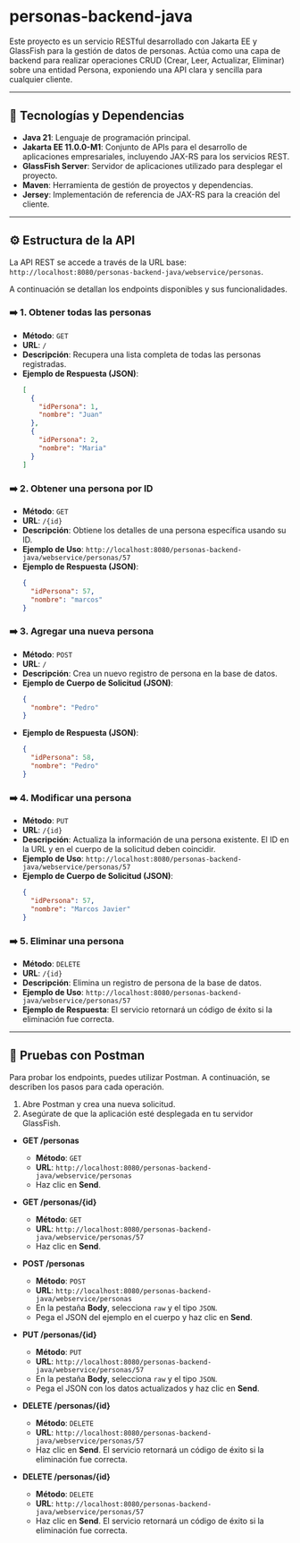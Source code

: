 # personas-backend-java

Este proyecto es un servicio RESTful desarrollado con Jakarta EE y GlassFish para la gestión de datos de personas. Actúa como una capa de backend para realizar operaciones CRUD (Crear, Leer, Actualizar, Eliminar) sobre una entidad Persona, exponiendo una API clara y sencilla para cualquier cliente.

---

## 🚀 Tecnologías y Dependencias

* **Java 21**: Lenguaje de programación principal.
* **Jakarta EE 11.0.0-M1**: Conjunto de APIs para el desarrollo de aplicaciones empresariales, incluyendo JAX-RS para los servicios REST.
* **GlassFish Server**: Servidor de aplicaciones utilizado para desplegar el proyecto.
* **Maven**: Herramienta de gestión de proyectos y dependencias.
* **Jersey**: Implementación de referencia de JAX-RS para la creación del cliente.

---

## ⚙️ Estructura de la API

La API REST se accede a través de la URL base: `http://localhost:8080/personas-backend-java/webservice/personas`.

A continuación se detallan los endpoints disponibles y sus funcionalidades.

### ➡️ 1. Obtener todas las personas
* **Método**: `GET`
* **URL**: `/`
* **Descripción**: Recupera una lista completa de todas las personas registradas.
* **Ejemplo de Respuesta (JSON)**:
    ```json
    [
      {
        "idPersona": 1,
        "nombre": "Juan"
      },
      {
        "idPersona": 2,
        "nombre": "Maria"
      }
    ]
    ```

### ➡️ 2. Obtener una persona por ID
* **Método**: `GET`
* **URL**: `/{id}`
* **Descripción**: Obtiene los detalles de una persona específica usando su ID.
* **Ejemplo de Uso**: `http://localhost:8080/personas-backend-java/webservice/personas/57`
* **Ejemplo de Respuesta (JSON)**:
    ```json
    {
      "idPersona": 57,
      "nombre": "marcos"
    }
    ```

### ➡️ 3. Agregar una nueva persona
* **Método**: `POST`
* **URL**: `/`
* **Descripción**: Crea un nuevo registro de persona en la base de datos.
* **Ejemplo de Cuerpo de Solicitud (JSON)**:
    ```json
    {
      "nombre": "Pedro"
    }
    ```
* **Ejemplo de Respuesta (JSON)**:
    ```json
    {
      "idPersona": 58,
      "nombre": "Pedro"
    }
    ```

### ➡️ 4. Modificar una persona
* **Método**: `PUT`
* **URL**: `/{id}`
* **Descripción**: Actualiza la información de una persona existente. El ID en la URL y en el cuerpo de la solicitud deben coincidir.
* **Ejemplo de Uso**: `http://localhost:8080/personas-backend-java/webservice/personas/57`
* **Ejemplo de Cuerpo de Solicitud (JSON)**:
    ```json
    {
      "idPersona": 57,
      "nombre": "Marcos Javier"
    }
    ```

### ➡️ 5. Eliminar una persona
* **Método**: `DELETE`
* **URL**: `/{id}`
* **Descripción**: Elimina un registro de persona de la base de datos.
* **Ejemplo de Uso**: `http://localhost:8080/personas-backend-java/webservice/personas/57`
* **Ejemplo de Respuesta**: El servicio retornará un código de éxito si la eliminación fue correcta.

---

## 🧪 Pruebas con Postman

Para probar los endpoints, puedes utilizar Postman. A continuación, se describen los pasos para cada operación.

1.  Abre Postman y crea una nueva solicitud.
2.  Asegúrate de que la aplicación esté desplegada en tu servidor GlassFish.

* **GET /personas**
    * **Método**: `GET`
    * **URL**: `http://localhost:8080/personas-backend-java/webservice/personas`
    * Haz clic en **Send**.

* **GET /personas/{id}**
    * **Método**: `GET`
    * **URL**: `http://localhost:8080/personas-backend-java/webservice/personas/57`
    * Haz clic en **Send**.

* **POST /personas**
    * **Método**: `POST`
    * **URL**: `http://localhost:8080/personas-backend-java/webservice/personas`
    * En la pestaña **Body**, selecciona `raw` y el tipo `JSON`.
    * Pega el JSON del ejemplo en el cuerpo y haz clic en **Send**.

* **PUT /personas/{id}**
    * **Método**: `PUT`
    * **URL**: `http://localhost:8080/personas-backend-java/webservice/personas/57`
    * En la pestaña **Body**, selecciona `raw` y el tipo `JSON`.
    * Pega el JSON con los datos actualizados y haz clic en **Send**.

* **DELETE /personas/{id}**
    * **Método**: `DELETE`
    * **URL**: `http://localhost:8080/personas-backend-java/webservice/personas/57`
    * Haz clic en **Send**. El servicio retornará un código de éxito si la eliminación fue correcta.

* **DELETE /personas/{id}**
    * **Método**: `DELETE`
    * **URL**: `http://localhost:8080/personas-backend-java/webservice/personas/57`
    * Haz clic en **Send**. El servicio retornará un código de éxito si la eliminación fue correcta.
